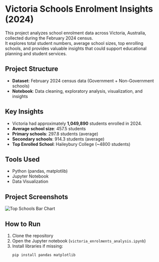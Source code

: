 # Victoria Schools Enrolment Insights (2024)

This project analyzes school enrolment data across Victoria, Australia, collected during the February 2024 census.  
It explores total student numbers, average school sizes, top enrolling schools, and provides valuable insights that could support educational planning and student services.

## Project Structure

- **Dataset**: February 2024 census data (Government + Non-Government schools)
- **Notebook**: Data cleaning, exploratory analysis, visualization, and insights

## Key Insights

- Victoria had approximately **1,049,890** students enrolled in 2024.
- **Average school size**: 457.5 students
- **Primary schools**: 297.8 students (average)
- **Secondary schools**: 914.3 students (average)
- **Top Enrolled School**: Haileybury College (~4800 students)

## Tools Used

- Python (pandas, matplotlib)
- Jupyter Notebook
- Data Visualization

## Project Screenshots

![Top Schools Bar Chart](./top_schools_chart.png)

## How to Run

1. Clone the repository
2. Open the Jupyter notebook (`victoria_enrolments_analysis.ipynb`)
3. Install libraries if missing:  
   ```bash
   pip install pandas matplotlib
